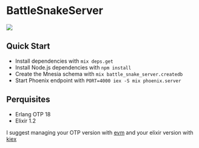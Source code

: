 # BattleSnakeServer
![](http://imgur.com/Ytvm290.jpg)
## Quick Start

  * Install dependencies with `mix deps.get`
  * Install Node.js dependencies with `npm install`
  * Create the Mnesia schema with `mix battle_snake_server.createdb`
  * Start Phoenix endpoint with `PORT=4000 iex -S mix phoenix.server`

## Perquisites
  * Erlang OTP 18
  * Elixir 1.2

  I suggest managing your OTP version with
  [evm](https://github.com/robisonsantos/evm) and your elixir version with
  [kiex](https://github.com/taylor/kie://github.com/taylor/kiex)

